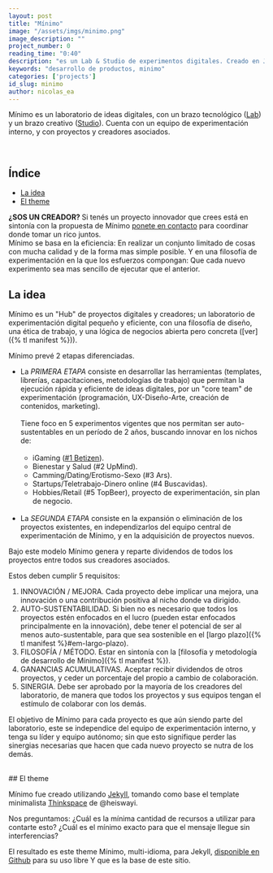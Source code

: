 ```yaml
---
layout: post
title: "Mínimo"
image: "/assets/imgs/minimo.png"
image_description: ""
project_number: 0
reading_time: "0:40"
description: "es un Lab & Studio de experimentos digitales. Creado en Jekyll con ♥"
keywords: "desarrollo de productos, minimo"
categories: ['projects']
id_slug: minimo
author: nicolas_ea
---
```


Mínimo es un laboratorio de ideas digitales,
con un brazo tecnológico (<a href="{% tl projects %}">Lab</a>) y un brazo creativo (<a target="_blank" href="{{ site.instagram_username }}">Studio</a>). Cuenta con un equipo de experimentación interno, y con proyectos y creadores asociados.

<br>

## Índice

* <a href="#la-idea">La idea</a>
* <a href="#el-theme">El theme</a>

<div class="alert alert-warning text-center mt-5 mb-2" role="alert"> <strong>¿SOS UN CREADOR? </strong> Si tenés un proyecto innovador que crees está en sintonía con la propuesta de Mínimo <a href="{{site.whatsapp}}" rel="nofollow" target="_blank">ponete en contacto</a> para coordinar donde tomar un rico <i class="fas fa-mug-hot"></i> juntos. </div>

<div class="alert alert-info mb-5 text-center" role="alert">
Mínimo se basa en la eficiencia: En realizar
un conjunto limitado de cosas con mucha calidad y de la forma mas simple posible.
Y en una filosofía de experimentación en la que los esfuerzos compongan:
Que cada nuevo experimento sea mas sencillo de ejecutar que el anterior.
</div>

## La idea

Mínimo es un "Hub" de proyectos digitales y creadores;
un laboratorio de experimentación digital pequeño y eficiente, con una filosofía de diseño,
una ética de trabajo, y una lógica de negocios abierta pero concreta ([ver]({% tl manifest %})).

Mínimo prevé 2 etapas diferenciadas.

* La <i class="bg-black">PRIMERA ETAPA</i> consiste en desarrollar las herramientas
(templates, librerías, capacitaciones, metodologías de trabajo) que permitan la
ejecución rápida y eficiente de ideas digitales, por un "core team" de
experimentación (programación, UX-Diseño-Arte, creación de contenidos, marketing).
<br><br>
Tiene foco en 5 experimentos vigentes que nos permitan ser auto-sustentables
en  un período de 2 años, buscando innovar en los nichos de:
<br><br>
  * iGaming ([#1 Betizen](/2019/3/)).
  * Bienestar y Salud (#2 UpMind).
  * Camming/Dating/Erotismo-Sexo (#3 Ars).
  * Startups/Teletrabajo-Dinero online (#4 Buscavidas).
  * Hobbies/Retail (#5 TopBeer), proyecto de experimentación, sin plan de negocio.
<br><br>
* La <i class="bg-black">SEGUNDA ETAPA</i> consiste en la expansión o
eliminación de los proyectos existentes,
en independizarlos del equipo central de experimentación de Mínimo, y en la
adquisición de proyectos nuevos.

<div class="alert alert-warning text-center mt-5 mb-5" role="alert">
Bajo este modelo Mínimo genera y reparte dividendos de todos los proyectos
entre todos sus creadores asociados.
</div>

Estos deben cumplir 5 requisitos:

1. INNOVACIÓN / MEJORA. Cada proyecto debe implicar una mejora, una innovación o una contribución positiva al nicho donde va dirigido.
2. AUTO-SUSTENTABILIDAD. Si bien no es necesario que todos los proyectos estén enfocados en el lucro (pueden estar enfocados principalmente en la innovación), debe tener el potencial de ser al menos auto-sustentable, para que sea sostenible en el [largo plazo]({% tl manifest %}#em-largo-plazo).
3. FILOSOFÍA / MÉTODO. Estar en sintonía con la [filosofía y metodología de desarrollo de Mínimo]({% tl manifest %}).
4. GANANCIAS ACUMULATIVAS. Aceptar recibir dividendos de otros proyectos, y ceder un porcentaje del propio
a cambio de colaboración.
5. SINERGIA. Debe ser aprobado por la mayoría de los creadores del laboratorio,
de manera que todos los proyectos y sus equipos tengan el estímulo de colaborar con los demás.

El objetivo de Mínimo para cada proyecto es que aún siendo parte del laboratorio, este se independice del equipo
de experimentación interno, y tenga su líder y equipo autónomo; sin que esto signifique perder las sinergias necesarias
que hacen que cada nuevo proyecto se nutra de los demás.


<br>
## El theme

Mínimo fue creado utilizando [Jekyll](https://jekyllrb.com/), tomando como base el template minimalista [Thinkspace](https://github.com/heiswayi/thinkspace) de @heiswayi.

Nos preguntamos:
¿Cuál es la mínima cantidad de recursos a utilizar para contarte esto?
¿Cuál es el mínimo exacto para que el mensaje llegue sin interferencias?

El resultado es este theme Mínimo, multi-idioma, para Jekyll, [disponible en Github](https://github.com/minimo-io/minimo) para su uso libre <i class="fas fa-hand-rock"></i> Y que es la base de este sitio.

<br>
